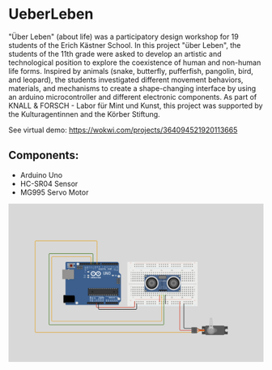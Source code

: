 # UeberLeben

"Über Leben" (about life) was a participatory design workshop for 19 students of the Erich Kästner School.
In this project "über Leben", the students of the 11th grade were asked to develop an artistic and technological position to explore the coexistence of human and non-human life forms.
Inspired by animals (snake, butterfly, pufferfish, pangolin, bird, and leopard), the students investigated different movement behaviors, materials, and mechanisms to create a shape-changing interface by using an arduino microcontroller and different electronic components.
As part of KNALL & FORSCH - Labor für Mint und Kunst, this project was supported by the Kulturagentinnen and the Körber Stiftung. 



See virtual demo:
https://wokwi.com/projects/364094521920113665

## Components:
- Arduino Uno
- HC-SR04 Sensor
- MG995 Servo Motor


![A screenshot of the circuit](https://github.com/sicaaa/UeberLeben/blob/main/Circuit-HCSR04-Servo.png)

